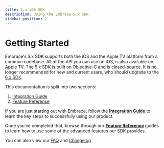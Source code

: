 ```yaml
---
title: 5.x iOS SDK
description: Using the Embrace 5.x SDK
sidebar_position: 2
---
```


# Getting Started

Embrace's 5.x SDK supports both the iOS and the Apple TV platform from a common codebase. All of the API you can use on iOS, is also available on Apple TV. The 5.x SDK is built on Objective-C and is closed-source. It is no longer recommended for new and current users, who should upgrade to the [6.x SDK](/docs/ios/6x/index.md).

This documentation is split into two sections:

1. [Integration Guide](./integration/)
2. [Feature Reference](./features/)

If you are just starting out with Embrace, follow the [**Integration Guide**](./integration/) to learn the key steps to successfully using our product.

Once you've completed that, browse through our [**Feature Reference**](./features/) guides to learn how to use some of the advanced features our SDK provides.

You can also view our [FAQ](/ios/faq/) and [Changelog](/ios/changelog/)
